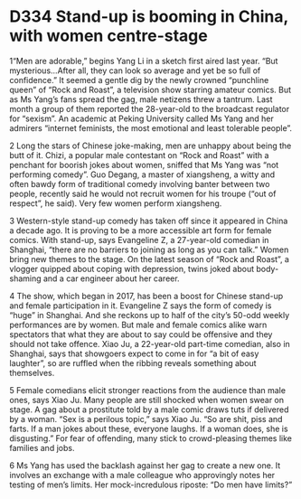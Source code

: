# D334 Stand-up is booming in China, with women centre-stage
1“Men are adorable,” begins Yang Li in a sketch first aired last year. “But mysterious...After all, they can look so average and yet be so full of confidence.” It seemed a gentle dig by the newly crowned “punchline queen” of “Rock and Roast”, a television show starring amateur comics. But as Ms Yang’s fans spread the gag, male netizens threw a tantrum. Last month a group of them reported the 28-year-old to the broadcast regulator for “sexism”. An academic at Peking University called Ms Yang and her admirers “internet feminists, the most emotional and least tolerable people”.

2 Long the stars of Chinese joke-making, men are unhappy about being the butt of it. Chizi, a popular male contestant on “Rock and Roast” with a penchant for boorish jokes about women, sniffed that Ms Yang was “not performing comedy”. Guo Degang, a master of xiangsheng, a witty and often bawdy form of traditional comedy involving banter between two people, recently said he would not recruit women for his troupe (“out of respect”, he said). Very few women perform xiangsheng.

3 Western-style stand-up comedy has taken off since it appeared in China a decade ago. It is proving to be a more accessible art form for female comics. With stand-up, says Evangeline Z, a 27-year-old comedian in Shanghai, “there are no barriers to joining as long as you can talk.” Women bring new themes to the stage. On the latest season of “Rock and Roast”, a vlogger quipped about coping with depression, twins joked about body-shaming and a car engineer about her career.

4 The show, which began in 2017, has been a boost for Chinese stand-up and female participation in it. Evangeline Z says the form of comedy is “huge” in Shanghai. And she reckons up to half of the city’s 50-odd weekly performances are by women. But male and female comics alike warn spectators that what they are about to say could be offensive and they should not take offence. Xiao Ju, a 22-year-old part-time comedian, also in Shanghai, says that showgoers expect to come in for “a bit of easy laughter”, so are ruffled when the ribbing reveals something about themselves.

5 Female comedians elicit stronger reactions from the audience than male ones, says Xiao Ju. Many people are still shocked when women swear on stage. A gag about a prostitute told by a male comic draws tuts if delivered by a woman. “Sex is a perilous topic,” says Xiao Ju. “So are shit, piss and farts. If a man jokes about these, everyone laughs. If a woman does, she is disgusting.” For fear of offending, many stick to crowd-pleasing themes like families and jobs.

6  Ms Yang has used the backlash against her gag to create a new one. It involves an exchange with a male colleague who approvingly notes her testing of men’s limits. Her mock-incredulous riposte: “Do men have limits?”

